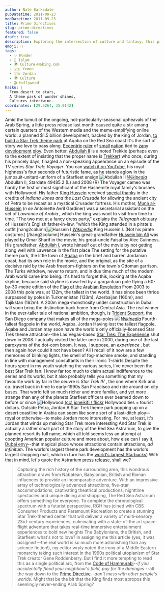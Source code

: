 ```yaml
---
author: Nate Barksdale
pubDatetime: 2011-09-23
modDatetime: 2011-09-23
title: Prime Directives
slug: prime-directives
featured: false
draft: true
description: Exploring the intersection of culture and fantasy, this piece delves into Jordan's ambitious plan for a Star Trek-themed park amidst historical and contemporary influences.
emoji: 🚀
tags:
  - ✨ Wonder
  - 🌙 Islam
  - 🌍 Culture-Making.com
  - 🇾🇪 Yemen
  - 🇯🇴 Jordan
  - 🌍 Culture
  - 🎬 Hollywood
haiku: |
  From desert to stars,  
  A theme park of wonder shines,  
  Cultures intertwine.
coordinates: [29.5264, 35.0142]
---
```


Amid the tumult of the ongoing, not-particularly-seasonal upheavals of the Arab Spring, a little press release last month caused quite a stir among certain quarters of the Western media and the meme-amplifying online world: a planned $1.5 billion development, backed by the king of Jordan, [to build a Star Trek theme park](http://travel.usatoday.com/destinations/dispatches/post/2011/08/star-trek-theme-park-jordan-king-abdullah/413562/1) at Aqaba on the Red Sea coast
It's the sort of story we love to pass along. [Eccentric](http://en.wikipedia.org/wiki/Jerudong_Park) [ruler](http://www.dailymail.co.uk/news/article-1292682/Worlds-biggest-tent-Kazakhstan-Norman-Foster-builds-King-Among-Tents.html) of [small](http://en.wikipedia.org/wiki/Ryugyong_Hotel) [nation](http://en.wikipedia.org/wiki/Basilica_of_Our_Lady_of_Peace_of_Yamoussoukro) tied to [zany](http://en.wikipedia.org/wiki/Victory_Arch) [development](http://en.wikipedia.org/wiki/Fordl%C3%A2ndia) [ploy](https://www.google.com/search?q=%22ploy%22%20en.wikipedia.org). Even better, [Abdullah II](http://en.wikipedia.org/wiki/Abdullah_II_of_Jordan) is a noted Trekkie (perhaps even to the extent of insisting that the proper name is [Trekker](http://en.wikipedia.org/wiki/Trekkie#Trekkie_vs._Trekker)) who once, during his princely days, finagled a non-speaking appearance on an episode of the TV series _Star Trek: Voyager_. You can [watch it on YouTube](http://www.youtube.com/watch?v=Kmut6FJ1d4M), his royal highness's four seconds of futuristic fame, as he stands aglow in the jumpsuit-unitard-uniform of a Starfleet ensign
![Abdullah II](http://www.cardus.ca/assets/data/images/2011/2011-09-14-NBarksdale-Abdullah.jpg)
[_Wikipedia_](http://en.wikipedia.org/wiki/Abdullah_II_of_Jordan)
Abdullah II, Stardate 49485.2 (L) and 2008 (R)
The Voyager cameo was hardly the first or most significant of the Hashemite royal family's brushes with Hollywood. His father [King Hussein](http://en.wikipedia.org/wiki/Hussein_of_Jordan) received [special thanks](http://web.archive.org/web/20230721032456/https://www.imdb.com/name/nm0403965/) in the credits of _Indiana Jones and the Last Crusade_ for allowing the ancient city of Petra to be recast as a mystical Crusader fortress. His mother, [Muna al-Hussein](http://en.wikipedia.org/wiki/Princess_Muna_al-Hussein) (_n ee_ Antoinette Avril Gardiner) was a secretarial assistant on the set of _Lawrence of Arabia_ , which the king was wont to visit from time to time. "The two met at a fancy dress party," explains the [_Telegraph_ obituary](http://web.archive.org/web/20241228195515/https://www.telegraph.co.uk/news/obituaries/military-obituaries/army-obituaries/8239834/Lieutenant-Colonel-Tony-Gardiner.html) of Hussein's English father-in-law, "which the King attended in a pirate's outfit
[hang2column]![Hussein I](http://www.cardus.ca/assets/data/images/2011/2011-09-14-NBarksdale-Hussein.jpg)
[_Wikipedia_](http://en.wikipedia.org/wiki/File:KingHussain.JPG)
King Hussein I. (Not his pirate costume.)
[/hang2column]
Hussein's great-grandfather [Hussein bin Ali](http://en.wikipedia.org/wiki/Hussein_bin_Ali,_Sharif_of_Mecca) was played by Omar Sharif in the movie; his great-uncle Faisal by Alec Guinness. His grandfather, [Abdullah I](http://en.wikipedia.org/wiki/Abdullah_I_of_Jordan), wrote himself out of the movie by not getting along well with Lawrence in the first place
The setting for the putative theme park, the little town of [Aqaba](http://en.wikipedia.org/wiki/Aqaba) on the brief and barren Jordanian coast, had its own role in the movie, and the original, as the site of a decisive raid by the Arab freedom-fighters on the town's Ottoman garrison. The Turks withdrew, never to return, and in due time much of the modern Arab world came into being. It's hard to forget this, looking at the Aqaba skyline, because said skyline is dwarfed by a gargantuan pole flying a 60-by-30-metre edition of the [Flag of the Arabian Revolution](http://en.wikipedia.org/wiki/Aqaba_Flagpole)
From 2003 to 2008 this pole was, at 132m, the tallest in the world. It has since been thrice surpassed by poles in Turkmenistan (133m), Azerbaijan (160m), and Tajikstan (162m). A 200m mega-monstrosity under construction in Dubai will soon bring the distinction back home from Central Asia. The real winner in the ever-taller tale of national ambition, though, is [Trident Support](http://web.archive.org/web/20150221060531/http://trident-support.com/index.php), the San Diego company that makes all of the mega-poles
![](http://www.cardus.ca/assets/data/images/2011/2011-09-14-NBarksdale-Flagpole.jpg)
[_Wikipedia_](https://www.google.com/search?q=%22_Wikipedia_%22%20en.wikipedia.org)
Fourth-tallest flagpole in the world, Aqaba, Jordan
Having lost the tallest flagpole, Aqaba and Jordan may soon have the world's only officially-licensed Star Trek theme attraction--the Las Vegas-based [Star Trek: The Experience](http://en.wikipedia.org/wiki/Star_Trek:_The_Experience) shut down in 2008. I actually visited the latter one in 2000, during one of the last paroxysms of the dot-com boom. It was, I suppose, an _experience_ , but then again how could it not have been? All I recall of it now are a few memories of blinking lights, the smell of fog-machine smoke, and standing in line with management consultants in their ironic T-shirts
Despite the hours spent in my youth watching the various series, I've never been the best Star Trek fan: I know far too much to claim actual indifference to the series and its world, but it also probably tells you something that my favourite work by far in the oeuvre is _Star Trek IV_ , the one where Kirk and co. travel back in time to early-1990s San Francisco and ride around on city buses. That world felt so much richer and more familiar, and yet more strange than any of the planets Starfleet officers ever beamed down to before or since
![Hollywood](http://www.cardus.ca/assets/data/images/2011/2011-09-14-NBarksdale-Hollywood.jpg)
[(cc) joneikifi / flickr](http://www.flickr.com/photos/joneikifi/3273255333/sizes/z/in/photostream/)
Hollywood ties = tourist dollars. Outside Petra, Jordan
A Star Trek theme park popping up on a desert coastline in Arabia can seem like some sort of a last-ditch ploy--royal or otherwise--to make Jordan more interesting. For me, at least, it's Jordan that winds up making Star Trek more interesting
And Star Trek is actually a rather small part of the story of the Red Sea Astrarium, to give the planned resort its full name, which all told seems less an attempt at coopting American popular culture and more about, how else can I say it, [Dubai envy](http://en.wikipedia.org/wiki/Developments_in_Dubai)--that magical place whose attractions contain attractions, _ad infinitum_. The world's largest theme park development has the world's largest shopping mall, which in turn has the [world's largest Starbucks](https://www.google.com/search?q=%22world%27s%20largest%20Starbucks%22%20en.wikipedia.org))
With that in mind, let's quote the Astrarium [press release](https://www.facebook.com/media/set/?set=a.165721973491705.45357.114966435233926&type=1&closeTheater=1), shall we?

> Capturing the rich history of the surrounding area, this wondrous attraction draws from Nabatean, Babylonian, British and Roman influences to provide an incomparable adventure. With an impressive array of technologically advanced attractions, five-star accommodations, captivating theatrical productions, nighttime spectacles and unique dining and shopping, The Red Sea Astrarium offers something for everyone.
> To complete the chronological spectrum with a futurist perspective, RGH has joined with CBS Consumer Products and Paramount Recreation to create a stunning Star Trek-themed center that will deliver a variety of multi-sensory 23rd-century experiences, culminating with a state-of-the art space-flight adventure that takes real-time immersive entertainment experiences to bold new heights
> The Babylonians, the British, and Starfleet: what's not to love? In assigning me this article (yes, it was _assigned_ --the real world is so much more astonishing than any science fiction!), my editor wryly noted the irony of a Middle Eastern monarchy taking such interest in the 1960s political utopianism of Star Trek creator Gene Roddenberry. But I find it more tempting to read this as a single political arc, from the [Code of Hammurabi](http://en.wikipedia.org/wiki/Code_of_Hammurabi)--_if you accidentally flood your neighbour's field, pay for the damages_ --all the way down to the [Prime Directive](http://en.wikipedia.org/wiki/Prime_Directive)--_don't mess with other people's worlds_. Might that be the bit that the King finds most apropos this seemingly never-ending Arab Spring?
